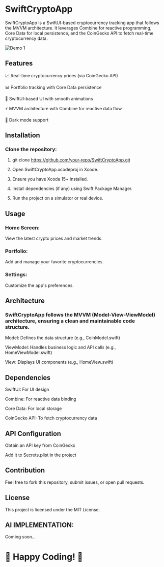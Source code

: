 # SwiftCryptoApp

SwiftCryptoApp is a SwiftUI-based cryptocurrency tracking app that follows the MVVM architecture. It leverages Combine for reactive programming, Core Data for local persistence, and the CoinGecko API to fetch real-time cryptocurrency data.

![Demo 1](Assets/CRYPTOAPP%20DEMOS/SCREEN1.gif)


## Features

📈 Real-time cryptocurrency prices (via CoinGecko API)

📊 Portfolio tracking with Core Data persistence

🎨 SwiftUI-based UI with smooth animations

⚡ MVVM architecture with Combine for reactive data flow

🌙 Dark mode support

## Installation

### Clone the repository:

1. git clone https://github.com/your-repo/SwiftCryptoApp.git

2. Open SwiftCryptoApp.xcodeproj in Xcode.

3. Ensure you have Xcode 15+ installed.

4. Install dependencies (if any) using Swift Package Manager.

5. Run the project on a simulator or real device.

## Usage

### Home Screen:
View the latest crypto prices and market trends.

### Portfolio:
Add and manage your favorite cryptocurrencies.

### Settings:
Customize the app's preferences.

## Architecture

### SwiftCryptoApp follows the MVVM (Model-View-ViewModel) architecture, ensuring a clean and maintainable code structure.

Model: Defines the data structure (e.g., CoinModel.swift)

ViewModel: Handles business logic and API calls (e.g., HomeViewModel.swift)

View: Displays UI components (e.g., HomeView.swift)

## Dependencies

SwiftUI: For UI design

Combine: For reactive data binding

Core Data: For local storage

CoinGecko API: To fetch cryptocurrency data

## API Configuration

Obtain an API key from CoinGecko

Add it to Secrets.plist in the project

## Contribution

Feel free to fork this repository, submit issues, or open pull requests.

## License

This project is licensed under the MIT License.

## AI IMPLEMENTATION:
Coming soon...

# 🚀 Happy Coding! 🎉
